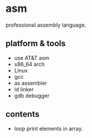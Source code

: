 # asm
professional assembly language.

## platform & tools
 - use AT&amp;T asm 
 - x86_64 arch
 - Linux
 - gcc
 - as assembler
 - ld linker
 - gdb debugger


## contents
- loop print elements in array.
